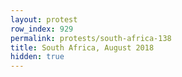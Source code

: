 ```yaml
---
layout: protest
row_index: 929
permalink: protests/south-africa-138
title: South Africa, August 2018
hidden: true
---
```

